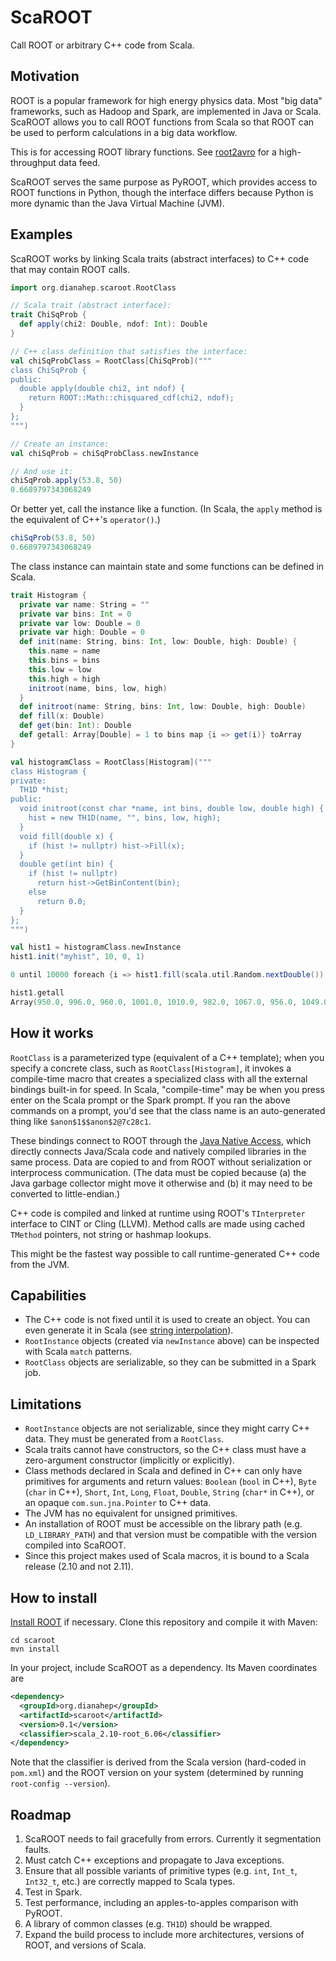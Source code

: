 # ScaROOT
Call ROOT or arbitrary C++ code from Scala.

## Motivation

ROOT is a popular framework for high energy physics data. Most "big data" frameworks, such as Hadoop and Spark, are implemented in Java or Scala. ScaROOT allows you to call ROOT functions from Scala so that ROOT can be used to perform calculations in a big data workflow.

This is for accessing ROOT library functions. See [root2avro](https://github.com/diana-hep/root2avro) for a high-throughput data feed.

ScaROOT serves the same purpose as PyROOT, which provides access to ROOT functions in Python, though the interface differs because Python is more dynamic than the Java Virtual Machine (JVM).

## Examples

ScaROOT works by linking Scala traits (abstract interfaces) to C++ code that may contain ROOT calls.

```scala
import org.dianahep.scaroot.RootClass

// Scala trait (abstract interface):
trait ChiSqProb {
  def apply(chi2: Double, ndof: Int): Double
}

// C++ class definition that satisfies the interface:
val chiSqProbClass = RootClass[ChiSqProb]("""
class ChiSqProb {
public:
  double apply(double chi2, int ndof) {
    return ROOT::Math::chisquared_cdf(chi2, ndof);
  }
};
""")

// Create an instance:
val chiSqProb = chiSqProbClass.newInstance

// And use it:
chiSqProb.apply(53.8, 50)
0.6689797343068249
```

Or better yet, call the instance like a function. (In Scala, the `apply` method is the equivalent of C++'s `operator()`.)

```scala
chiSqProb(53.8, 50)
0.6689797343068249
```

The class instance can maintain state and some functions can be defined in Scala.

```scala
trait Histogram {
  private var name: String = ""
  private var bins: Int = 0
  private var low: Double = 0
  private var high: Double = 0
  def init(name: String, bins: Int, low: Double, high: Double) {
    this.name = name
    this.bins = bins
    this.low = low
    this.high = high
    initroot(name, bins, low, high)
  }
  def initroot(name: String, bins: Int, low: Double, high: Double)
  def fill(x: Double)
  def get(bin: Int): Double
  def getall: Array[Double] = 1 to bins map {i => get(i)} toArray
}

val histogramClass = RootClass[Histogram]("""
class Histogram {
private:
  TH1D *hist;
public:
  void initroot(const char *name, int bins, double low, double high) {
    hist = new TH1D(name, "", bins, low, high);
  }
  void fill(double x) {
    if (hist != nullptr) hist->Fill(x);
  }
  double get(int bin) {
    if (hist != nullptr)
      return hist->GetBinContent(bin);
    else
      return 0.0;
  }
};
""")

val hist1 = histogramClass.newInstance
hist1.init("myhist", 10, 0, 1)

0 until 10000 foreach {i => hist1.fill(scala.util.Random.nextDouble()) }

hist1.getall
Array(950.0, 996.0, 960.0, 1001.0, 1010.0, 982.0, 1067.0, 956.0, 1049.0, 1029.0)
```

## How it works

`RootClass` is a parameterized type (equivalent of a C++ template); when you specify a concrete class, such as `RootClass[Histogram]`, it invokes a compile-time macro that creates a specialized class with all the external bindings built-in for speed. In Scala, "compile-time" may be when you press enter on the Scala prompt or the Spark prompt. If you ran the above commands on a prompt, you'd see that the class name is an auto-generated thing like `$anon$1$$anon$2@7c28c1`.

These bindings connect to ROOT through the [Java Native Access](https://github.com/java-native-access/jna), which directly connects Java/Scala code and natively compiled libraries in the same process. Data are copied to and from ROOT without serialization or interprocess communication. (The data must be copied because (a) the Java garbage collector might move it otherwise and (b) it may need to be converted to little-endian.)

C++ code is compiled and linked at runtime using ROOT's `TInterpreter` interface to CINT or Cling (LLVM). Method calls are made using cached `TMethod` pointers, not string or hashmap lookups.

This might be the fastest way possible to call runtime-generated C++ code from the JVM.

## Capabilities

   * The C++ code is not fixed until it is used to create an object. You can even generate it in Scala (see [string interpolation](http://docs.scala-lang.org/overviews/core/string-interpolation.html)).
   * `RootInstance` objects (created via `newInstance` above) can be inspected with Scala `match` patterns.
   * `RootClass` objects are serializable, so they can be submitted in a Spark job.

## Limitations

   * `RootInstance` objects are not serializable, since they might carry C++ data. They must be generated from a `RootClass`.
   * Scala traits cannot have constructors, so the C++ class must have a zero-argument constructor (implicitly or explicitly).
   * Class methods declared in Scala and defined in C++ can only have primitives for arguments and return values: `Boolean` (`bool` in C++), `Byte` (`char` in C++), `Short`, `Int`, `Long`, `Float`, `Double`, `String` (`char*` in C++), or an opaque `com.sun.jna.Pointer` to C++ data.
   * The JVM has no equivalent for unsigned primitives.
   * An installation of ROOT must be accessible on the library path (e.g. `LD_LIBRARY_PATH`) and that version must be compatible with the version compiled into ScaROOT.
   * Since this project makes used of Scala macros, it is bound to a Scala release (2.10 and not 2.11).

## How to install

[Install ROOT](http://root.cern.ch/) if necessary. Clone this repository and compile it with Maven:

```
cd scaroot
mvn install
```

In your project, include ScaROOT as a dependency. Its Maven coordinates are

```xml
<dependency>
  <groupId>org.dianahep</groupId>
  <artifactId>scaroot</artifactId>
  <version>0.1</version>
  <classifier>scala_2.10-root_6.06</classifier>
</dependency>
```

Note that the classifier is derived from the Scala version (hard-coded in `pom.xml`) and the ROOT version on your system (determined by running `root-config --version`).

## Roadmap

   1. ScaROOT needs to fail gracefully from errors. Currently it segmentation faults.
   2. Must catch C++ exceptions and propagate to Java exceptions.
   3. Ensure that all possible variants of primitive types (e.g. `int`, `Int_t`, `Int32_t`, etc.) are correctly mapped to Scala types.
   4. Test in Spark.
   5. Test performance, including an apples-to-apples comparison with PyROOT.
   6. A library of common classes (e.g. `TH1D`) should be wrapped.
   7. Expand the build process to include more architectures, versions of ROOT, and versions of Scala.
